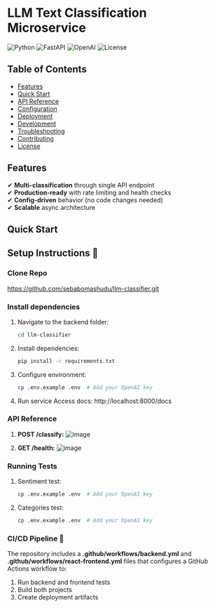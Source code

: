 # LLM Text Classification Microservice

![Python](https://img.shields.io/badge/python-3.10%2B-blue)
![FastAPI](https://img.shields.io/badge/FastAPI-0.95.0-green)
![OpenAI](https://img.shields.io/badge/OpenAI-1.12.0-orange)
![License](https://img.shields.io/badge/license-MIT-purple)

## Table of Contents
- [Features](#features)
- [Quick Start](#quick-start)  
- [API Reference](#api-reference)
- [Configuration](#configuration)
- [Deployment](#deployment)  
- [Development](#development)
- [Troubleshooting](#troubleshooting)
- [Contributing](#contributing)
- [License](#license)

## Features <a name="features"></a>
✔ **Multi-classification** through single API endpoint  
✔ **Production-ready** with rate limiting and health checks  
✔ **Config-driven** behavior (no code changes needed)  
✔ **Scalable** async architecture  

## Quick Start <a name="quick-start"></a>
## Setup Instructions 🚀

### Clone Repo 
https://github.com/sebabomashudu/llm-classifier.git
### Install dependencies
1. Navigate to the backend folder:
   ```bash
   cd llm-classifier
2. Install  dependencies:
   ```bash
   pip install -r requirements.txt  
3. Configure environment:
   ```bash
   cp .env.example .env  # Add your OpenAI key
4. Run service
   Access docs: http://localhost:8000/docs

### API Reference <a name="api-reference"></a>
1. **POST /classify:**
![image](https://github.com/user-attachments/assets/62760d6a-3d50-4335-be3a-a3f5394130c4)

2. **GET /health:**
   ![image](https://github.com/user-attachments/assets/c68cb337-ca06-469f-a644-ffc47cfee2e3)

### Running Tests
1. Sentiment test:
   ```bash
   cp .env.example .env  # Add your OpenAI key
2. Categories test:
   ```bash
   cp .env.example .env  # Add your OpenAI key  

### CI/CD Pipeline 🚀

The repository includes a **.github/workflows/backend.yml** and **.github/workflows/react-frontend.yml** files that configures a GitHub Actions workflow to:
1. Run backend and frontend tests
2. Build both projects
3. Create deployment artifacts



